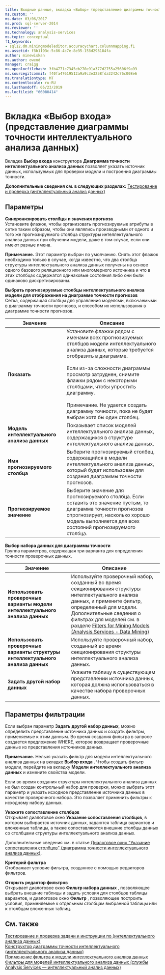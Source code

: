 ```yaml
---
title: Входные данные, вкладка «Выбор» (представление диаграммы точности интеллектуального анализа данных) | Документация Майкрософт
ms.custom: ''
ms.date: 03/06/2017
ms.prod: sql-server-2014
ms.reviewer: ''
ms.technology: analysis-services
ms.topic: conceptual
f1_keywords:
- sql12.dm.miningmodeleditor.accuracychart.columnmapping.f1
ms.assetid: f8b1193c-5c86-4c7e-8e35-158d293184fa
author: minewiskan
ms.author: owend
manager: craigg
ms.openlocfilehash: 3fb4771c7345eb270e91a377d2755a25606f9a93
ms.sourcegitcommit: f40fa47619512a9a9c3e3258fda3242c76c008e6
ms.translationtype: MT
ms.contentlocale: ru-RU
ms.lasthandoff: 05/23/2019
ms.locfileid: "66080414"
---
```

# <a name="input-selection-tab-mining-accuracy-chart-view"></a>Вкладка «Выбор входа» (представление диаграммы точности интеллектуального анализа данных)
  Вкладка **Выбор входа** конструктора **Диаграмма точности интеллектуального анализа данных** позволяет указать источник данных, используемых для проверки модели и построения диаграммы точности.  
  
 **Дополнительные сведения см. в следующих разделах:** [Тестирование и проверка (интеллектуальный анализ данных)](data-mining/testing-and-validation-data-mining.md)  
  
## <a name="options"></a>Параметры  
 **Синхронизировать столбцы**  **и значения прогноза**  
 Установите флажок, чтобы организовать прогнозируемые атрибуты в сетке таким образом, чтобы они являлись производными от одного и того же прогнозируемого столбца структуры интеллектуального анализа данных при обучении модели, даже в том случае, если они имеют разные имена.  
  
 **Примечание.** Этот параметр выбран по умолчанию. Снять этот флажок необходимо только в случае, когда известно, что два столбца структуры интеллектуального анализа данных получены на основе одного базового реляционного или многомерного источника и что в этих столбцах содержатся одинаковые состояния либо они были одинаково дискретизированы.  
  
 **Выбрать прогнозируемые столбцы интеллектуального анализа модели для отображения на диаграмме точности прогнозов**  
 Сетка, содержащая столбцы для управления моделями, включаемыми в диаграмму точности прогнозов, и способом их использования в диаграмме точности прогнозов.  
  
|Значение|Описание|  
|-----------|-----------------|  
|**Показать**|Установите флажки рядом с именами всех прогнозируемых столбцов модели интеллектуального анализа данных, которые требуется отобразить в диаграмме.<br /><br /> Если из-за сложности диаграммы просмотр затруднен, снимите флажки рядом с некоторыми столбцами, чтобы упростить диаграмму.<br /><br /> Примечание. Не удается создать диаграмму точности, пока не будет выбран хотя бы один столбец.|  
|**Модель интеллектуального анализа данных**|Показывает список моделей интеллектуального анализа данных, содержащихся в структуре интеллектуального анализа данных.|  
|**Имя прогнозируемого столбца**|Выберите прогнозируемый столбец, содержащийся в модели интеллектуального анализа данных, который будет использован для создания диаграммы точности прогнозов.|  
|**Прогнозируемое значение**|Выберите значение для прогнозируемого столбца. Если оставить это значение пустым, то диаграмма точности прогнозов спрогнозирует, насколько хорошо модель выполняется для всех состояний прогнозируемого столбца.|  
  
 **Выбор набора данных для диаграммы точности**  
 Группа параметров, содержащая три варианта для определения точности проверочных данных.  
  
|Значение|Описание|  
|-----------|-----------------|  
|**Использовать проверочные варианты модели интеллектуального анализа данных**|Используйте проверочный набор, созданный во время секционирования структуры интеллектуального анализа данных, и примените фильтр, определенный для модели. Дополнительные сведения о фильтрах для моделей см. в разделе [Filters for Mining Models &#40;Analysis Services - Data Mining&#41;](data-mining/mining-models-analysis-services-data-mining.md)|  
|**Использовать проверочные варианты структуры интеллектуального анализа данных**|Используйте проверочный набор, созданный во время секционирования структуры интеллектуального анализа данных.|  
|**Задать другой набор данных**|Укажите таблицу в существующем представлении источника данных, которая должна использоваться в качестве набора проверочных данных.|  
  
## <a name="filtering-options"></a>Параметры фильтрации  
 Если выбран параметр **Задать другой набор данных**, можно определить представление источника данных и создать фильтры, применяемые к этим данным. Во время создания фильтра в запросе создается предложение WHERE, которое возвращает проверочные данные из представления источников данных.  
  
 **Примечание.** Нельзя указать фильтр для модели интеллектуального анализа данных на вкладке **Выбор входа** . Чтобы создать фильтр модели, перейдите на вкладку **Модели интеллектуального анализа данных** и измените свойства модели.  
  
 Если во время создания структуры интеллектуального анализа данных не был создан контрольный набор для проверки, можно выбрать этот параметр и указать исходное представление источника данных в качестве проверочного набора. Это позволяет применить фильтры к исходному набору данных.  
  
 **Укажите сопоставление столбцов**  
 Открывает диалоговое окно **Указание сопоставления столбцов**, в котором выбирается источник данных, задаются таблица вариантов и вложенные таблицы, а также сопоставляются внешние столбцы данных со столбцами структуры интеллектуального анализа данных.  
  
 Дополнительные сведения см. в статье [Диалоговое окно "Указание сопоставления столбцов" (диаграмма точности интеллектуального анализа данных)](specify-column-mapping-dialog-box-mining-accuracy-chart.md).  
  
 **Критерий фильтра**  
 Отображает условие фильтра, созданное с помощью редакторов фильтров.  
  
 **Открыть редактор фильтров**  
 Открывает диалоговое окно **Фильтр набора данных** , позволяющее выбрать внешние таблицы и задать условия для столбцов таблицы вариантов, и диалоговое окно **Фильтр** , позволяющее построить условия, применяемые к отдельным столбцам выбранной таблицы или к столбцам вложенных таблиц.  
  
## <a name="see-also"></a>См. также  
 [Тестирование и проверка задачи и инструкции по &#40;интеллектуального анализа данных&#41;](data-mining/testing-and-validation-tasks-and-how-tos-data-mining.md)   
 [Конструктор диаграммы точности интеллектуального &#40;интеллектуального анализа данных&#41;](mining-accuracy-chart-designer-data-mining.md)   
 [Применение фильтра к модели интеллектуального анализа данных](data-mining/apply-a-filter-to-a-mining-model.md)   
 [Фильтры для моделей интеллектуального анализа данных (службы Analysis Services — интеллектуальный анализ данных)](data-mining/mining-models-analysis-services-data-mining.md)  
  
  
